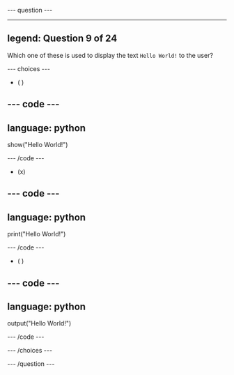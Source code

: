 --- question ---

---
legend: Question 9 of 24
---

Which one of these is used to display the text `Hello World!` to the user?

--- choices ---

- ( )

--- code ---
---
language: python
---
show("Hello World!")

--- /code ---

- (x)

--- code ---
---
language: python
---
print("Hello World!")

--- /code ---

- ( )

--- code ---
---
language: python
---
output("Hello World!")

--- /code ---

--- /choices ---

--- /question ---
